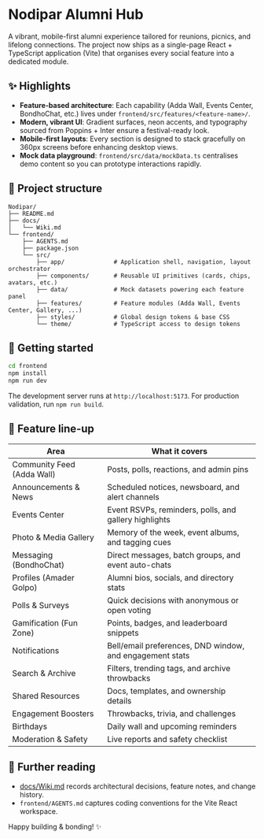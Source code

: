# Nodipar Alumni Hub

A vibrant, mobile-first alumni experience tailored for reunions, picnics, and lifelong connections. The project now ships as a single-page React + TypeScript application (Vite) that organises every social feature into a dedicated module.

## ✨ Highlights
- **Feature-based architecture**: Each capability (Adda Wall, Events Center, BondhoChat, etc.) lives under `frontend/src/features/<feature-name>/`.
- **Modern, vibrant UI**: Gradient surfaces, neon accents, and typography sourced from Poppins + Inter ensure a festival-ready look.
- **Mobile-first layouts**: Every section is designed to stack gracefully on 360px screens before enhancing desktop views.
- **Mock data playground**: `frontend/src/data/mockData.ts` centralises demo content so you can prototype interactions rapidly.

## 📂 Project structure
```
Nodipar/
├── README.md
├── docs/
│   └── Wiki.md
└── frontend/
    ├── AGENTS.md
    ├── package.json
    └── src/
        ├── app/              # Application shell, navigation, layout orchestrator
        ├── components/       # Reusable UI primitives (cards, chips, avatars, etc.)
        ├── data/             # Mock datasets powering each feature panel
        ├── features/         # Feature modules (Adda Wall, Events Center, Gallery, ...)
        ├── styles/           # Global design tokens & base CSS
        └── theme/            # TypeScript access to design tokens
```

## 🚀 Getting started
```bash
cd frontend
npm install
npm run dev
```
The development server runs at `http://localhost:5173`. For production validation, run `npm run build`.

## 🧭 Feature line-up
| Area | What it covers |
| --- | --- |
| Community Feed (Adda Wall) | Posts, polls, reactions, and admin pins |
| Announcements & News | Scheduled notices, newsboard, and alert channels |
| Events Center | Event RSVPs, reminders, polls, and gallery highlights |
| Photo & Media Gallery | Memory of the week, event albums, and tagging cues |
| Messaging (BondhoChat) | Direct messages, batch groups, and event auto-chats |
| Profiles (Amader Golpo) | Alumni bios, socials, and directory stats |
| Polls & Surveys | Quick decisions with anonymous or open voting |
| Gamification (Fun Zone) | Points, badges, and leaderboard snippets |
| Notifications | Bell/email preferences, DND window, and engagement stats |
| Search & Archive | Filters, trending tags, and archive throwbacks |
| Shared Resources | Docs, templates, and ownership details |
| Engagement Boosters | Throwbacks, trivia, and challenges |
| Birthdays | Daily wall and upcoming reminders |
| Moderation & Safety | Live reports and safety checklist |

## 📘 Further reading
- [docs/Wiki.md](docs/Wiki.md) records architectural decisions, feature notes, and change history.
- `frontend/AGENTS.md` captures coding conventions for the Vite React workspace.

Happy building & bonding! ✨

